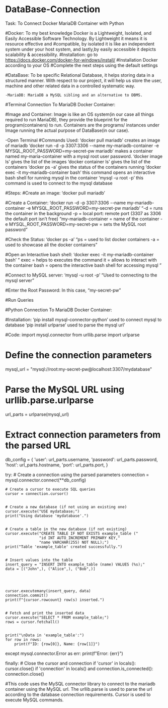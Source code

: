 # DataBase-Connection

Task: To Connect Docker MariaDB Container with Python


#Docker: To my best knowledge Docker is a Lightweight, Isolated, and Easily Accessible Software Technology. By Lightweight it means it is resource effective and #compatible, by isolated it is like an independent system under your host system, and lastly,by easily accessible it depicts scalability & accessibility.
#Installation:  go to https://docs.docker.com/docker-for-windows/install/
#Installation Docker according to your OS
#Complete the next steps using the default settings

#DataBase: To be specific Relational Database, it helps storing data in a structured manner. With respect to our project, it will help us store the user, machine and other related data in a controlled systematic way. 
	
	-MariaDB: MariaDB a MySQL sibling and an alternative to DBMS. 

#Terminal Connection To MariaDB Docker Container: 

#Image and Container: Image is like an OS system(in our case all things required to run MariaDB), they provide the blueprint for the program(containers) to run. Containers are the programs/ instances under Image running the actual purpose of DataBase(in our case). 

-Open Terminal
#Commands Used:
‘docker pull mariadb’  creates an image of mariadb
‘docker run -d -p 3307:3306 --name my-mariadb-container -e MYSQL_ROOT_PASSWORD=my-secret-pw mariadb’ makes a container named my-maria-container with a mysql root user password. 
‘docker image ls’ gives the list of the images
‘docker container ls’ gives the list of the containers
‘docker ps -a’ gives the status of the containers running 
‘docker exec -it my-mariadb-container bash’ this command opens an interactive bash shell for running mysql in the container
‘mysql -u root -p’  this command is used to connect to the mysql database


#Steps:
#Create an image: ‘docker pull mariadb’

#Create a Container: ‘docker run -d -p 3307:3306 --name my-mariadb-container -e MYSQL_ROOT_PASSWORD=my-secret-pw mariadb’
“-d = runs the container in the background
 -p = local port: remote port (3307 as 3306 the default port isn’t free)
“my-mariadb-container = name of the container
-e MYSQL_ROOT_PASSWORD=my-secret-pw = sets the MySQL root password”
	
#Check the Status: ‘docker ps -a’
	“ps = used to list docker containers
-a = used to showcase all the docker containers”


#Open an Interactive bash shell: ‘docker exec -it my-mariadb-container bash’
	“ exec = helps to executes the command
  it = allows to interact with the container
 bash = opens the interactive bash shell for accessing mysql ”

#Connect to MySQL server: ‘mysql -u root -p’
	“Used to connecting to the mysql server”

#Enter the Root Password: In this case, “my-secret-pw”

#Run Queries



#Python Connection To MariaDB Docker Container:

#Installation:
‘pip install mysql-connector-python’ used to connect mysql to database
‘pip install urlparse’ used to parse the mysql url’

#Code: 
import mysql.connector
from urllib.parse import urlparse


# Define the connection parameters
mysql_url = "mysql://root:my-secret-pw@localhost:3307/mydatabase"


# Parse the MySQL URL using urllib.parse.urlparse
url_parts = urlparse(mysql_url)


# Extract connection parameters from the parsed URL
db_config = {
    'user': url_parts.username,
    'password': url_parts.password,
    'host': url_parts.hostname,
    'port': url_parts.port,
}


try:
    # Create a connection using the parsed parameters
    connection = mysql.connector.connect(**db_config)


    # Create a cursor to execute SQL queries
    cursor = connection.cursor()


    # Create a new database (if not using an existing one)
    cursor.execute("USE mydatabase;")
    print("Using database 'mydatabase'.")


    # Create a table in the new database (if not existing)
    cursor.execute("CREATE TABLE IF NOT EXISTS example_table ("
                   "id INT AUTO_INCREMENT PRIMARY KEY,"
                   "name VARCHAR(255) NOT NULL);")
    print("Table 'example_table' created successfully.")


    # Insert values into the table
    insert_query = "INSERT INTO example_table (name) VALUES (%s);"
    data = [("John",), ("Alice",), ("Bob",)]




    cursor.executemany(insert_query, data)
    connection.commit()
    print(f"{cursor.rowcount} row(s) inserted.")


    # Fetch and print the inserted data
    cursor.execute("SELECT * FROM example_table;")
    rows = cursor.fetchall()


    print("\nData in 'example_table':")
    for row in rows:
        print(f"ID: {row[0]}, Name: {row[1]}")


except mysql.connector.Error as err:
    print(f"Error: {err}")


finally:
    # Close the cursor and connection
    if 'cursor' in locals():
        cursor.close()
    if 'connection' in locals() and connection.is_connected():
        connection.close()

#This code uses the MySQL connector library to connect to the mariadb container using the  MySQL url. The urllib.parse is used to parse the url according to the database connection requirements. Cursor is used to execute MySQL commands.  
